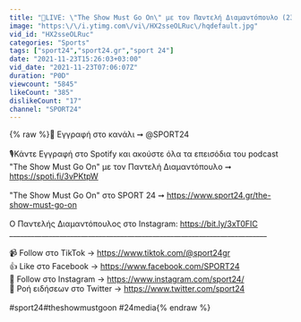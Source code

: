 ```yaml
---
title: "🔴LIVE: \"The Show Must Go On\" με τον Παντελή Διαμαντόπουλο (23\/11\/2021)"
image: "https:\/\/i.ytimg.com\/vi\/HX2sseOLRuc\/hqdefault.jpg"
vid_id: "HX2sseOLRuc"
categories: "Sports"
tags: ["sport24","sport24.gr","sport 24"]
date: "2021-11-23T15:26:03+03:00"
vid_date: "2021-11-23T07:06:07Z"
duration: "P0D"
viewcount: "5845"
likeCount: "385"
dislikeCount: "17"
channel: "SPORT24"
---
```

{% raw %}📢 Εγγραφή στο κανάλι ➞ @SPORT24 <br /><br />🎙Κάντε Εγγραφή στο Spotify και ακούστε όλα τα επεισόδια του podcast &quot;The Show Must Go On&quot; με τον Παντελή Διαμαντόπουλο ➞ <a rel="nofollow" target="blank" href="https://spoti.fi/3vPKtpW">https://spoti.fi/3vPKtpW</a><br /><br />&quot;The Show Must Go On&quot; στο SPORT 24 ➞ <a rel="nofollow" target="blank" href="https://www.sport24.gr/the-show-must-go-on">https://www.sport24.gr/the-show-must-go-on</a><br /><br />Ο Παντελής Διαμαντόπουλος στο Instagram: <a rel="nofollow" target="blank" href="https://bit.ly/3xT0FIC">https://bit.ly/3xT0FIC</a><br />________________________________________________________________________<br /><br />📹 Follow στο TikTok → <a rel="nofollow" target="blank" href="https://www.tiktok.com/@sport24gr">https://www.tiktok.com/@sport24gr</a><br />👍 Like στο Facebook → <a rel="nofollow" target="blank" href="https://www.facebook.com/SPORT24​">https://www.facebook.com/SPORT24​</a><br />📸 Follow στο Instagram → <a rel="nofollow" target="blank" href="https://www.instagram.com/sport24/​">https://www.instagram.com/sport24/​</a><br />📌 Ροή ειδήσεων στο Twitter → <a rel="nofollow" target="blank" href="https://www.twitter.com/sport24​">https://www.twitter.com/sport24​</a><br /><br />#sport24​ #theshowmustgoon #24media{% endraw %}
